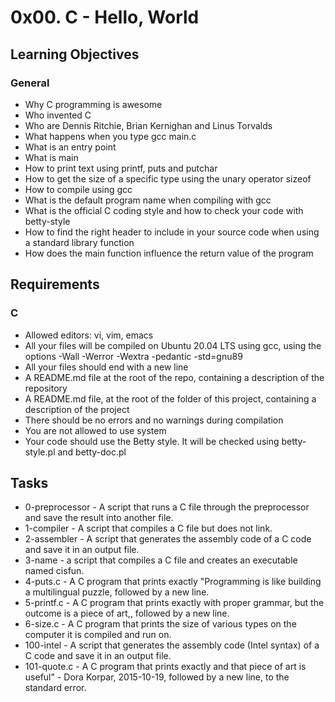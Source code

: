 # 0x00. C - Hello, World

## Learning Objectives
### General
* Why C programming is awesome
* Who invented C
* Who are Dennis Ritchie, Brian Kernighan and Linus Torvalds
* What happens when you type gcc main.c
* What is an entry point
* What is main
* How to print text using printf, puts and putchar
* How to get the size of a specific type using the unary operator sizeof
* How to compile using gcc
* What is the default program name when compiling with gcc
* What is the official C coding style and how to check your code with betty-style
* How to find the right header to include in your source code when using a standard library function
* How does the main function influence the return value of the program

## Requirements
### C
* Allowed editors: vi, vim, emacs
* All your files will be compiled on Ubuntu 20.04 LTS using gcc, using the options -Wall -Werror -Wextra -pedantic -std=gnu89
* All your files should end with a new line
* A README.md file at the root of the repo, containing a description of the repository
* A README.md file, at the root of the folder of this project, containing a description of the project
* There should be no errors and no warnings during compilation
* You are not allowed to use system
* Your code should use the Betty style. It will be checked using betty-style.pl and betty-doc.pl

## Tasks
* 0-preprocessor - A script that runs a C file through the preprocessor and save the result into another file.
* 1-compiler -   A script that compiles a C file but does not link.
* 2-assembler - A script that generates the assembly code of a C code and save it in an output file.
* 3-name - a script that compiles a C file and creates an executable named cisfun.
* 4-puts.c - A C program that prints exactly "Programming is like building a multilingual puzzle, followed by a new line.
* 5-printf.c -  A C program that prints exactly with proper grammar, but the outcome is a piece of art,, followed by a new line.
* 6-size.c - A C program that prints the size of various types on the computer it is compiled and run on.
* 100-intel - A script that generates the assembly code (Intel syntax) of a C code and save it in an output file.
* 101-quote.c -  A C program that prints exactly and that piece of art is useful" - Dora Korpar, 2015-10-19, followed by a new line, to the standard error.
